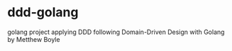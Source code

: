 # ddd-golang
golang project applying DDD following Domain-Driven Design with Golang by Metthew Boyle
